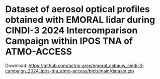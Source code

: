 # Dataset of aerosol optical profiles obtained with EMORAL lidar during CINDI-3 2024 Intercomparison Campaign within IPOS TNA of ATMO-ACCESS  

Download: https://github.com/actris-ares/emoral_cabauw_cindi-3-campaign_2024_ipos-tna_atmo-access/blob/main/dataset.zip
